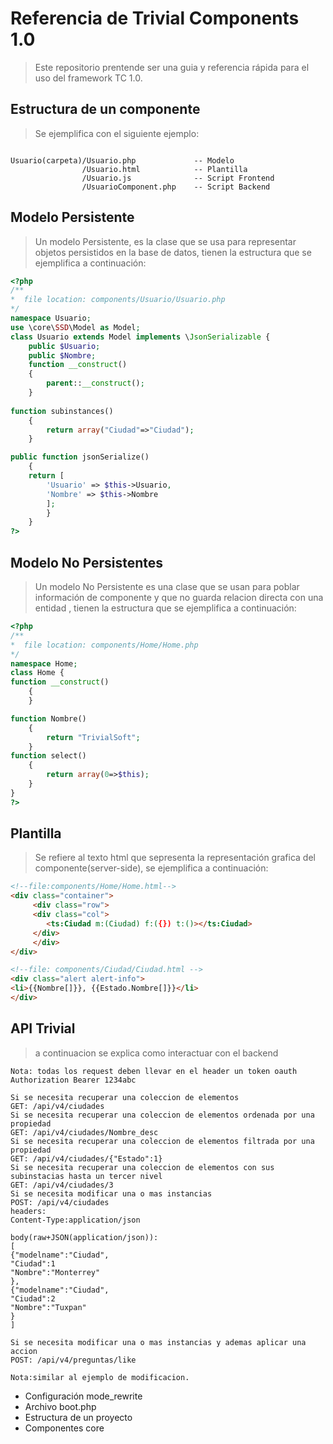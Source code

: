 # Referencia de Trivial Components 1.0

> Este repositorio prentende ser una guia y referencia rápida para el uso del framework TC 1.0.

## Estructura de un componente

> Se ejemplifica con el siguiente ejemplo:

```plain

Usuario(carpeta)/Usuario.php             -- Modelo          
                /Usuario.html            -- Plantilla
                /Usuario.js              -- Script Frontend 
                /UsuarioComponent.php    -- Script Backend 
```

## Modelo Persistente
> Un modelo Persistente, es la clase que se usa para representar objetos persistidos en la base de datos, tienen 
la estructura que se ejemplifica a continuación:

```php 
<?php
/**
*  file location: components/Usuario/Usuario.php 
*/ 
namespace Usuario;
use \core\SSD\Model as Model;
class Usuario extends Model implements \JsonSerializable {
	public $Usuario;
	public $Nombre;
	function __construct()
	{
		parent::__construct();
	}
	
function subinstances()
	{    
		return array("Ciudad"=>"Ciudad");
	}	

public function jsonSerialize() 
	{
	return [  
		'Usuario' => $this->Usuario,
		'Nombre' => $this->Nombre
		];
		}		
	}
?>
```

## Modelo No Persistentes
> Un modelo No Persistente es una clase que se usan para poblar información de componente y que no guarda relacion directa con una entidad , tienen 
la estructura que se ejemplifica a continuación:

```php
<?php
/**
*  file location: components/Home/Home.php 
*/ 
namespace Home;
class Home {
function __construct()
	{	
	}

function Nombre()
	{
		return "TrivialSoft";
	}	
function select()
	{
		return array(0=>$this);
	}	
}
?>

```

## Plantilla

> Se refiere al texto html que sepresenta la representación grafica del componente(server-side), se ejemplifica a continuación:

```html
<!--file:components/Home/Home.html-->
<div class="container">
     <div class="row">
	 <div class="col">
	    <ts:Ciudad m:(Ciudad) f:({}) t:()></ts:Ciudad>
	 </div>
	 </div>
</div>

```

```html
<!--file: components/Ciudad/Ciudad.html -->
<div class="alert alert-info">
<li>{{Nombre[]}}, {{Estado.Nombre[]}}</li>
</div>
```



## API Trivial

> a continuacion se explica como interactuar con el backend

```plain
Nota: todas los request deben llevar en el header un token oauth
Authorization Bearer 1234abc

Si se necesita recuperar una coleccion de elementos 
GET: /api/v4/ciudades
Si se necesita recuperar una coleccion de elementos ordenada por una propiedad
GET: /api/v4/ciudades/Nombre_desc
Si se necesita recuperar una coleccion de elementos filtrada por una propiedad
GET: /api/v4/ciudades/{"Estado":1}
Si se necesita recuperar una coleccion de elementos con sus subinstacias hasta un tercer nivel
GET: /api/v4/ciudades/3
Si se necesita modificar una o mas instancias 
POST: /api/v4/ciudades
headers:
Content-Type:application/json

body(raw+JSON(application/json)):
[
{"modelname":"Ciudad",
"Ciudad":1
"Nombre":"Monterrey"
},
{"modelname":"Ciudad",
"Ciudad":2
"Nombre":"Tuxpan"
}
]

Si se necesita modificar una o mas instancias y ademas aplicar una accion
POST: /api/v4/preguntas/like

Nota:similar al ejemplo de modificacion.

```
* Configuración mode_rewrite
* Archivo boot.php
* Estructura de un proyecto
* Componentes core